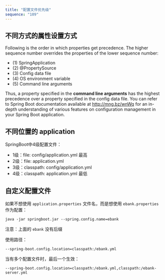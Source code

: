 ```yaml
---
title: "配置文件优先级"
sequence: "109"
---
```


## 不同方式的属性设置方式

Following is the order in which properties get precedence. The higher
sequence number overrides the properties of the lower sequence number:

- (1) SpringApplication
- (2) @PropertySource
- (3) Config data file
- (4) OS environment variable
- (5) Command line arguments

Thus, a property specified in the **command line arguments** has the highest precedence
over a property specified in the config data file.
You can refer to Spring Boot documentation available at http://mng.bz/wnWq for an in-depth understanding of
various features on configuration management in your Spring Boot application.

## 不同位置的 application

SpringBoot中4级配置文件：

- 1级：file: config/application.yml 最高
- 2级：file: application.yml
- 3级：classpath: config/application.yml
- 4级：classpath: application.yml 最低

## 自定义配置文件

如果不想使用 `application.properties` 文件名，而是想使用 `ebank.properties` 作为配置：

```text
java -jar springboot.jar --spring.config.name=ebank
```

注意：上面的 `ebank` 没有后缀

使用路径：

```text
--spring-boot.config.location=classpath:/ebank.yml
```

当有多个配置文件时，最后一个生效：

```text
--spring-boot.config.location=classpath:/ebank.yml,classpath:/ebank-server.yml
```
